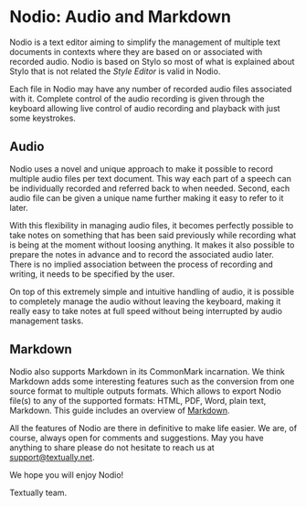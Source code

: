 
# Nodio: Audio and Markdown 

Nodio is a text editor aiming to simplify the management of multiple text documents in contexts where they are based on or associated with recorded audio. Nodio is based on Stylo so most of what is explained about Stylo that is not related the _Style Editor_ is valid in Nodio.

Each file in Nodio may have any number of recorded audio files associated with it. Complete control of the audio recording is given through the keyboard allowing live control of audio recording and playback with just some keystrokes. 


## Audio 

Nodio uses a novel and unique approach to make it possible to record multiple audio files per text document. This way each part of a speech can be individually recorded and referred back to when needed. Second, each audio file can be given a unique name further making it easy to refer to it later.  

With this flexibility in managing audio files, it becomes perfectly possible to take notes on something that has been said previously while recording what is being at the moment without loosing anything. It makes it also possible to prepare the notes in advance and to record the associated audio later. There is no implied association between the process of recording and writing, it needs to be specified by the user.  

On top of this extremely simple and intuitive handling of audio, it is possible to completely manage the audio without leaving the keyboard, making it really easy to take notes at full speed without being interrupted by audio management tasks.  


## Markdown

Nodio also supports Markdown in its CommonMark incarnation. We think Markdown adds some interesting features such as the conversion from one source format to multiple outputs formats. Which allows to export Nodio file(s) to any of the supported formats: HTML, PDF, Word, plain text, Markdown. This guide includes an overview of [Markdown](../markdown#mdContents).    

All the features of Nodio are there in definitive to make life easier. We are, of course, always open for comments and suggestions. May you have anything to share please do not hesitate to reach us at support@textually.net. 


We hope you will enjoy Nodio!

Textually team. 

